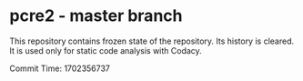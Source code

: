 # pcre2 - master branch

This repository contains frozen state of the repository.
Its history is cleared. It is used only for static code
analysis with Codacy.

Commit Time: 1702356737